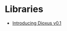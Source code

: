 # Libraries

- [Introducing Dioxus v0.1](https://dioxuslabs.com/blog/introducing-dioxus/?ck_subscriber_id=1547059803)
